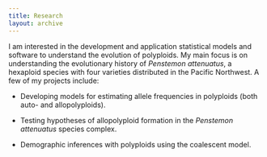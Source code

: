 ```yaml
---
title: Research
layout: archive
---
```


I am interested in the development and application statistical models and software to understand the evolution of polyploids. 
My main focus is on understanding the evolutionary history of *Penstemon attenuatus*, a hexaploid species with four varieties distributed in the Pacific Northwest. 
A few of my projects include:

- Developing models for estimating allele frequencies in polyploids (both auto- and allopolyploids).

- Testing hypotheses of allopolyploid formation in the *Penstemon attenuatus* species complex.

- Demographic inferences with polyploids using the coalescent model.